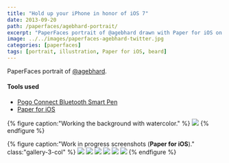 ```yaml
---
title: "Hold up your iPhone in honor of iOS 7"
date: 2013-09-20
path: /paperfaces/agebhard-portrait/
excerpt: "PaperFaces portrait of @agebhard drawn with Paper for iOS on an iPad."
image: ../../images/paperfaces-agebhard-twitter.jpg
categories: [paperfaces]
tags: [portrait, illustration, Paper for iOS, beard]
---
```


PaperFaces portrait of <a href="https://twitter.com/agebhard">@agebhard</a>.

#### Tools used

- [Pogo Connect Bluetooth Smart Pen](https://www.amazon.com/gp/product/B009K448L4/ref=as_li_ss_tl?ie=UTF8&camp=1789&creative=390957&creativeASIN=B009K448L4&linkCode=as2&tag=mademist-20)
- [Paper for iOS](https://paper.bywetransfer.com/)

{% figure caption:"Working the background with watercolor." %}
[![](../../images/paperfaces-agebhard-process-1-750.jpg)](../../images/paperfaces-agebhard-process-1-lg.jpg)
{% endfigure %}

{% figure caption:"Work in progress screenshots (**Paper for iOS**)." class:"gallery-3-col" %}
[![](../../images/paperfaces-agebhard-process-2-600.jpg)](../../images/paperfaces-agebhard-process-2-lg.jpg)
[![](../../images/paperfaces-agebhard-process-3-600.jpg)](../../images/paperfaces-agebhard-process-3-lg.jpg)
[![](../../images/paperfaces-agebhard-process-4-600.jpg)](../../images/paperfaces-agebhard-process-4-lg.jpg)
[![](../../images/paperfaces-agebhard-process-5-600.jpg)](../../images/paperfaces-agebhard-process-5-lg.jpg)
[![](../../images/paperfaces-agebhard-process-6-600.jpg)](../../images/paperfaces-agebhard-process-6-lg.jpg)
[![](../../images/paperfaces-agebhard-process-7-600.jpg)](../../images/paperfaces-agebhard-process-7-lg.jpg)
{% endfigure %}
